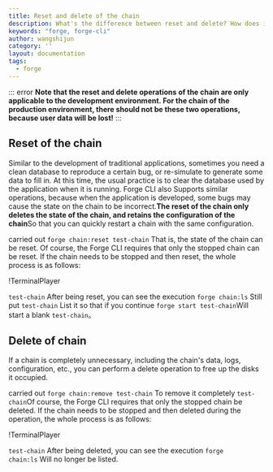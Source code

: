 ```yaml
---
title: Reset and delete of the chain
description: What's the difference between reset and delete? How does it work?
keywords: "forge, forge-cli"
author: wangshijun
category: ''
layout: documentation
tags:
  - forge
---
```


::: error
**Note that the reset and delete operations of the chain are only applicable to the development environment. For the chain of the production environment, there should not be these two operations, because user data will be lost!**
:::

## Reset of the chain

Similar to the development of traditional applications, sometimes you need a clean database to reproduce a certain bug, or re-simulate to generate some data to fill in. At this time, the usual practice is to clear the database used by the application when it is running. Forge CLI also Supports similar operations, because when the application is developed, some bugs may cause the state on the chain to be incorrect.**The reset of the chain only deletes the state of the chain, and retains the configuration of the chain**So that you can quickly restart a chain with the same configuration.

carried out `forge chain:reset test-chain` That is, the state of the chain can be reset. Of course, the Forge CLI requires that only the stopped chain can be reset. If the chain needs to be stopped and then reset, the whole process is as follows:

!TerminalPlayer[](./images/1-chain-reset.yml)

`test-chain` After being reset, you can see the execution `forge chain:ls` Still put `test-chain` List it so that if you continue `forge start test-chain`Will start a blank `test-chain`。

## Delete of chain

If a chain is completely unnecessary, including the chain's data, logs, configuration, etc., you can perform a delete operation to free up the disks it occupied.

carried out `forge chain:remove test-chain` To remove it completely `test-chain`Of course, the Forge CLI requires that only the stopped chain be deleted. If the chain needs to be stopped and then deleted during the operation, the whole process is as follows:

!TerminalPlayer[](./images/2-chain-remove.yml)

`test-chain` After being deleted, you can see the execution `forge chain:ls` Will no longer be listed.
